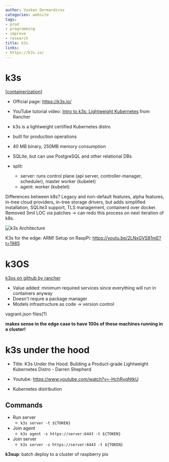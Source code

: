 ```yaml
---
author: Vasken Dermardiros
categories: website
tags:
- prod
- programming
- improve
- research
title: k3s
links:
- https://k3s.io/
---
```


# k3s

[[containerization]]

+ Official page: <https://k3s.io/>
+ YouTube tutorial video: [Intro to k3s: Lightweight Kubernetes](https://www.youtube.com/watch?v=2LNxGVS81mE) from Rancher

+ k3s is a lightweight certified Kubernetes distro
+ built for production operations
+ 40 MB binary, 250MB memory consumption
+ SQLite, but can use PostgreSQL and other relational DBs
+ split:
  + server: runs control plane (api server, controller-manager, scheduler), master worker (kubelet)
  + agent: worker (kubelet)

Differences between k8s? Legacy and non-default features, alpha features, in-tree cloud providers, in-tree storage drivers, but adds simplified installation, SQLite3 support, TLS management, containerd over docker. Removed 3mil LOC via patches -> can redo this process on next iteration of k8s.

![k3s Architecture](../attachments/2021-08-04-09-30-34.png)

K3s for the edge: ARM! Setup on RaspPi: <https://youtu.be/2LNxGVS81mE?t=1985>

# k3OS

[k3os on github by rancher](https://github.com/rancher/k3os)

+ Value added: minimum required services since everything will run in containers anyway
+ Doesn't requre a package manager
+ Models infrastructure as code -> version control

vagrant.json files(?)

**makes sense in the edge case to have 100s of these machines running in a cluster!**

# k3s under the hood

+ Title: K3s Under the Hood: Building a Product-grade Lightweight Kubernetes Distro - Darren Shepherd
+ Youtube: <https://www.youtube.com/watch?v=-HchRyqNtkU>

+ Kubernetes distribution

## Commands

+ Run server
  + `k3s server -t ${TOKEN}`
+ Join agent
  + `k3s agent -s https://server:6443 -t ${TOKEN}`
+ Join server
  + `k3s server -s https://server:6443 -t ${TOKEN}`

**k3sup**: batch deploy to a cluster of raspberry pis

[//begin]: # "Autogenerated link references for markdown compatibility"
[containerization]: containerization.md "Containerization"
[//end]: # "Autogenerated link references"